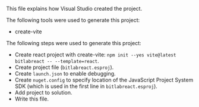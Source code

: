 This file explains how Visual Studio created the project.

The following tools were used to generate this project:
- create-vite

The following steps were used to generate this project:
- Create react project with create-vite: `npm init --yes vite@latest bitlabreact -- --template=react`.
- Create project file (`bitlabreact.esproj`).
- Create `launch.json` to enable debugging.
- Create `nuget.config` to specify location of the JavaScript Project System SDK (which is used in the first line in `bitlabreact.esproj`).
- Add project to solution.
- Write this file.
